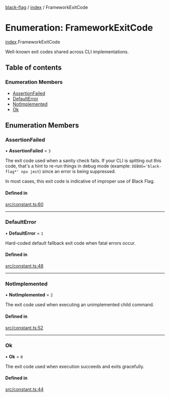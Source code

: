 [black-flag](../README.md) / [index](../modules/index.md) / FrameworkExitCode

# Enumeration: FrameworkExitCode

[index](../modules/index.md).FrameworkExitCode

Well-known exit codes shared across CLI implementations.

## Table of contents

### Enumeration Members

- [AssertionFailed](index.FrameworkExitCode.md#assertionfailed)
- [DefaultError](index.FrameworkExitCode.md#defaulterror)
- [NotImplemented](index.FrameworkExitCode.md#notimplemented)
- [Ok](index.FrameworkExitCode.md#ok)

## Enumeration Members

### AssertionFailed

• **AssertionFailed** = ``3``

The exit code used when a sanity check fails. If your CLI is spitting out
this code, that's a hint to re-run things in debug mode (example:
`DEBUG='black-flag*' npx jest`) since an error is being suppressed.

In most cases, this exit code is indicative of improper use of Black Flag.

#### Defined in

[src/constant.ts:60](https://github.com/Xunnamius/black-flag/blob/20e9d3d/src/constant.ts#L60)

___

### DefaultError

• **DefaultError** = ``1``

Hard-coded default fallback exit code when fatal errors occur.

#### Defined in

[src/constant.ts:48](https://github.com/Xunnamius/black-flag/blob/20e9d3d/src/constant.ts#L48)

___

### NotImplemented

• **NotImplemented** = ``2``

The exit code used when executing an unimplemented child command.

#### Defined in

[src/constant.ts:52](https://github.com/Xunnamius/black-flag/blob/20e9d3d/src/constant.ts#L52)

___

### Ok

• **Ok** = ``0``

The exit code used when execution succeeds and exits gracefully.

#### Defined in

[src/constant.ts:44](https://github.com/Xunnamius/black-flag/blob/20e9d3d/src/constant.ts#L44)
